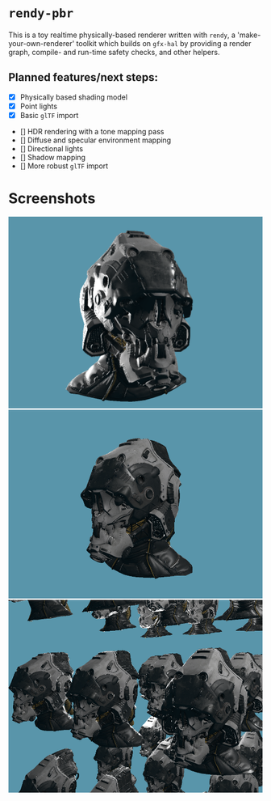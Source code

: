 # `rendy-pbr`

This is a toy realtime physically-based renderer written with `rendy`, a 'make-your-own-renderer' toolkit
which builds on `gfx-hal` by providing a render graph, compile- and run-time safety checks, and
other helpers.

## Planned features/next steps:

* [x] Physically based shading model
* [x] Point lights
* [x] Basic `glTF` import
* [] HDR rendering with a tone mapping pass
* [] Diffuse and specular environment mapping
* [] Directional lights
* [] Shadow mapping
* [] More robust `glTF` import

# Screenshots

![](screenshots/helmet1.png)
![](screenshots/helmet2.png)
![](screenshots/helmet3.png)